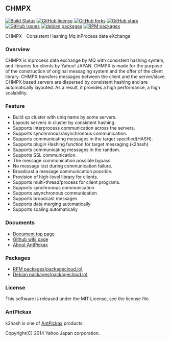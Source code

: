 CHMPX
--------
[![Build Status](https://travis-ci.org/yahoojapan/chmpx.svg?branch=master)](https://travis-ci.org/yahoojapan/chmpx)
[![GitHub license](https://img.shields.io/badge/license-MIT-blue.svg)](https://raw.githubusercontent.com/yahoojapan/chmpx/master/COPYING)
[![GitHub forks](https://img.shields.io/github/forks/yahoojapan/chmpx.svg)](https://github.com/yahoojapan/chmpx/network)
[![GitHub stars](https://img.shields.io/github/stars/yahoojapan/chmpx.svg)](https://github.com/yahoojapan/chmpx/stargazers)
[![GitHub issues](https://img.shields.io/github/issues/yahoojapan/chmpx.svg)](https://github.com/yahoojapan/chmpx/issues)
[![debian packages](https://img.shields.io/badge/deb-packagecloud.io-844fec.svg)](https://packagecloud.io/antpickax/stable)
[![RPM packages](https://img.shields.io/badge/rpm-packagecloud.io-844fec.svg)](https://packagecloud.io/antpickax/stable)

CHMPX - Consistent Hashing Mq inProcess data eXchange

### Overview
CHMPX is inprocess data exchange by MQ with consistent hashing system,
and libraries for clients by Yahoo! JAPAN.
CHMPX is made for the purpose of the construction of original
messaging system and the offer of the client library. CHMPX
transfers messages between the client and the server/slave. CHMPX
based servers are dispersed by consistent hashing and are automatically
layouted. As a result, it provides a high performance, a high
scalability.

### Feature
  - Build up cluster with uniq name by some servers.
  - Layouts servers in cluster by consistent hashing.
  - Supports interprocess communication across the servers.
  - Supports synchronous/asynchronous communication.
  - Supports communicating messages in the target specified(HASH).
  - Supports plugin Hashing function for target messaging.(k2hash)
  - Supports communicating messages in the random.
  - Supports SSL communication.
  - The message communication possible bypass.
  - No message lost during communication failure.
  - Broadcast a message communication possible.
  - Provision of high-level library for clients.
  - Supports multi-thread/process for client programs.
  - Supports synchronous communication
  - Supports asynchronous communication
  - Supports broadcast messages
  - Supports data merging automatically
  - Supports scaling automatically

### Documents
  - [Document top page](https://chmpx.antpick.ax/)
  - [Github wiki page](https://github.com/yahoojapan/chmpx/wiki)
  - [About AntPickax](https://antpick.ax/)

### Packages
  - [RPM packages(packagecloud.io)](https://packagecloud.io/antpickax/stable)
  - [Debian packages(packagecloud.io)](https://packagecloud.io/antpickax/stable)

### License
This software is released under the MIT License, see the license file.

### AntPickax
k2hash is one of [AntPickax](https://yahoojapan.github.io/AntPickax/) products.

Copyright(C) 2014 Yahoo Japan corporation.
